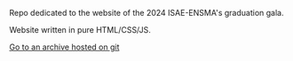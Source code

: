 Repo dedicated to the website of the 2024 ISAE-ENSMA's graduation gala.

Website written in pure HTML/CSS/JS.

[Go to an archive hosted on git](https://abadiet.github.io/ISAE-ENSMA-Gala-2024-website/)
